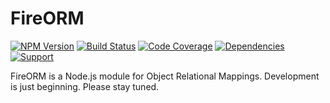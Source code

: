 # FireORM

[![NPM Version](https://badge.fury.io/js/fireorm.png)](http://badge.fury.io/js/fireorm)
[![Build Status](https://travis-ci.org/zerious/fireorm.png?branch=master)](https://travis-ci.org/zerious/fireorm)
[![Code Coverage](https://coveralls.io/repos/zerious/fireorm/badge.png?branch=master)](https://coveralls.io/r/zerious/fireorm)
[![Dependencies](https://david-dm.org/zerious/fireorm.png?theme=shields.io)](https://david-dm.org/zerious/fireorm)
[![Support](http://img.shields.io/gittip/zerious.png)](https://www.gittip.com/zerious/)

FireORM is a Node.js module for Object Relational Mappings. Development is just
beginning. Please stay tuned.
